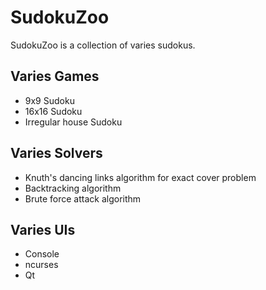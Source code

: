 # SudokuZoo

SudokuZoo is a collection of varies sudokus.

## Varies Games

- 9x9 Sudoku
- 16x16 Sudoku
- Irregular house Sudoku

## Varies Solvers

- Knuth's dancing links algorithm for exact cover problem
- Backtracking algorithm
- Brute force attack algorithm

## Varies UIs

- Console
- ncurses
- Qt
